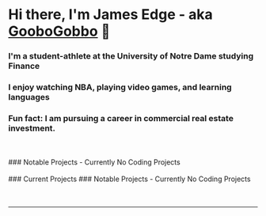 # Hi there, I'm James Edge - aka [GooboGobbo][website] 👋

### I'm a student-athlete at the University of Notre Dame studying Finance
### I enjoy watching NBA, playing video games, and learning languages
### Fun fact: I am pursuing a career in commercial real estate investment.
<br />
<br />
### Notable Projects
- Currently No Coding Projects
<br />
<br />
### Current Projects
### Notable Projects
- Currently No Coding Projects

<br />
<br />
<br />

---

[website]: https://www.linkedin.com/in/jamesdedge/


